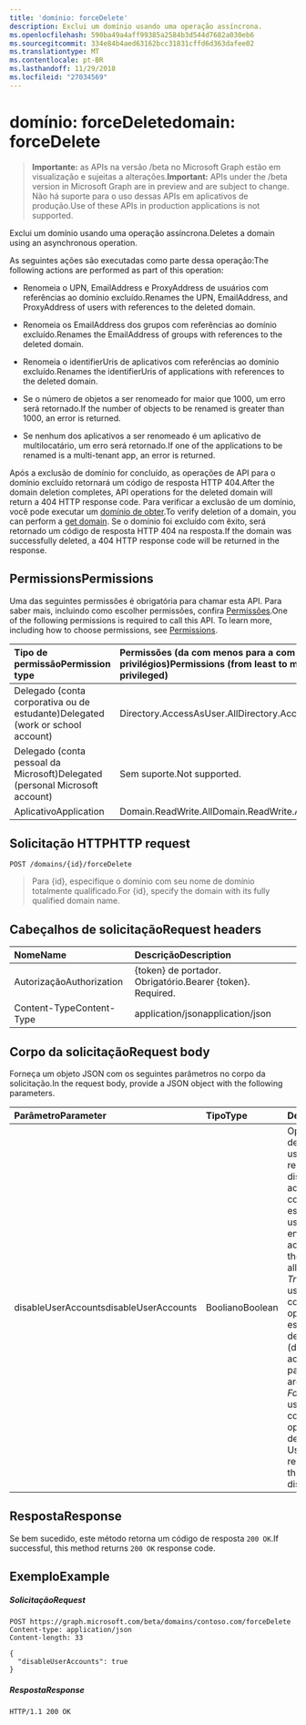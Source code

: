 ```yaml
---
title: 'domínio: forceDelete'
description: Exclui um domínio usando uma operação assíncrona.
ms.openlocfilehash: 590ba49a4aff99385a2584b3d544d7682a030eb6
ms.sourcegitcommit: 334e84b4aed63162bcc31831cffd6d363dafee02
ms.translationtype: MT
ms.contentlocale: pt-BR
ms.lasthandoff: 11/29/2018
ms.locfileid: "27034569"
---
```

# <a name="domain-forcedelete"></a><span data-ttu-id="fc8e7-103">domínio: forceDelete</span><span class="sxs-lookup"><span data-stu-id="fc8e7-103">domain: forceDelete</span></span>

> <span data-ttu-id="fc8e7-104">**Importante:** as APIs na versão /beta no Microsoft Graph estão em visualização e sujeitas a alterações.</span><span class="sxs-lookup"><span data-stu-id="fc8e7-104">**Important:** APIs under the /beta version in Microsoft Graph are in preview and are subject to change.</span></span> <span data-ttu-id="fc8e7-105">Não há suporte para o uso dessas APIs em aplicativos de produção.</span><span class="sxs-lookup"><span data-stu-id="fc8e7-105">Use of these APIs in production applications is not supported.</span></span>

<span data-ttu-id="fc8e7-106">Exclui um domínio usando uma operação assíncrona.</span><span class="sxs-lookup"><span data-stu-id="fc8e7-106">Deletes a domain using an asynchronous operation.</span></span>

<span data-ttu-id="fc8e7-107">As seguintes ações são executadas como parte dessa operação:</span><span class="sxs-lookup"><span data-stu-id="fc8e7-107">The following actions are performed as part of this operation:</span></span>

* <span data-ttu-id="fc8e7-108">Renomeia o UPN, EmailAddress e ProxyAddress de usuários com referências ao domínio excluído.</span><span class="sxs-lookup"><span data-stu-id="fc8e7-108">Renames the UPN, EmailAddress, and ProxyAddress of users with references to the deleted domain.</span></span>

* <span data-ttu-id="fc8e7-109">Renomeia os EmailAddress dos grupos com referências ao domínio excluído.</span><span class="sxs-lookup"><span data-stu-id="fc8e7-109">Renames the EmailAddress of groups with references to the deleted domain.</span></span>

* <span data-ttu-id="fc8e7-110">Renomeia o identifierUris de aplicativos com referências ao domínio excluído.</span><span class="sxs-lookup"><span data-stu-id="fc8e7-110">Renames the identifierUris of applications with references to the deleted domain.</span></span>

* <span data-ttu-id="fc8e7-111">Se o número de objetos a ser renomeado for maior que 1000, um erro será retornado.</span><span class="sxs-lookup"><span data-stu-id="fc8e7-111">If the number of objects to be renamed is greater than 1000, an error is returned.</span></span>

* <span data-ttu-id="fc8e7-112">Se nenhum dos aplicativos a ser renomeado é um aplicativo de multilocatário, um erro será retornado.</span><span class="sxs-lookup"><span data-stu-id="fc8e7-112">If one of the applications to be renamed is a multi-tenant app, an error is returned.</span></span>

<span data-ttu-id="fc8e7-113">Após a exclusão de domínio for concluído, as operações de API para o domínio excluído retornará um código de resposta HTTP 404.</span><span class="sxs-lookup"><span data-stu-id="fc8e7-113">After the domain deletion completes, API operations for the deleted domain will return a 404 HTTP response code.</span></span> <span data-ttu-id="fc8e7-114">Para verificar a exclusão de um domínio, você pode executar um [domínio de obter](domain-get.md).</span><span class="sxs-lookup"><span data-stu-id="fc8e7-114">To verify deletion of a domain, you can perform a [get domain](domain-get.md).</span></span> <span data-ttu-id="fc8e7-115">Se o domínio foi excluído com êxito, será retornado um código de resposta HTTP 404 na resposta.</span><span class="sxs-lookup"><span data-stu-id="fc8e7-115">If the domain was successfully deleted, a 404 HTTP response code will be returned in the response.</span></span>

## <a name="permissions"></a><span data-ttu-id="fc8e7-116">Permissions</span><span class="sxs-lookup"><span data-stu-id="fc8e7-116">Permissions</span></span>

<span data-ttu-id="fc8e7-p103">Uma das seguintes permissões é obrigatória para chamar esta API. Para saber mais, incluindo como escolher permissões, confira [Permissões](/graph/permissions-reference).</span><span class="sxs-lookup"><span data-stu-id="fc8e7-p103">One of the following permissions is required to call this API. To learn more, including how to choose permissions, see [Permissions](/graph/permissions-reference).</span></span>


|<span data-ttu-id="fc8e7-119">Tipo de permissão</span><span class="sxs-lookup"><span data-stu-id="fc8e7-119">Permission type</span></span>      | <span data-ttu-id="fc8e7-120">Permissões (da com menos para a com mais privilégios)</span><span class="sxs-lookup"><span data-stu-id="fc8e7-120">Permissions (from least to most privileged)</span></span>              |
|:--------------------|:---------------------------------------------------------|
|<span data-ttu-id="fc8e7-121">Delegado (conta corporativa ou de estudante)</span><span class="sxs-lookup"><span data-stu-id="fc8e7-121">Delegated (work or school account)</span></span> | <span data-ttu-id="fc8e7-122">Directory.AccessAsUser.All</span><span class="sxs-lookup"><span data-stu-id="fc8e7-122">Directory.AccessAsUser.All</span></span>    |
|<span data-ttu-id="fc8e7-123">Delegado (conta pessoal da Microsoft)</span><span class="sxs-lookup"><span data-stu-id="fc8e7-123">Delegated (personal Microsoft account)</span></span> | <span data-ttu-id="fc8e7-124">Sem suporte.</span><span class="sxs-lookup"><span data-stu-id="fc8e7-124">Not supported.</span></span>    |
|<span data-ttu-id="fc8e7-125">Aplicativo</span><span class="sxs-lookup"><span data-stu-id="fc8e7-125">Application</span></span> | <span data-ttu-id="fc8e7-126">Domain.ReadWrite.All</span><span class="sxs-lookup"><span data-stu-id="fc8e7-126">Domain.ReadWrite.All</span></span> |

## <a name="http-request"></a><span data-ttu-id="fc8e7-127">Solicitação HTTP</span><span class="sxs-lookup"><span data-stu-id="fc8e7-127">HTTP request</span></span>

<!-- { "blockType": "ignored" } -->
```http
POST /domains/{id}/forceDelete
```

> <span data-ttu-id="fc8e7-128">Para {id}, especifique o domínio com seu nome de domínio totalmente qualificado.</span><span class="sxs-lookup"><span data-stu-id="fc8e7-128">For {id}, specify the domain with its fully qualified domain name.</span></span>

## <a name="request-headers"></a><span data-ttu-id="fc8e7-129">Cabeçalhos de solicitação</span><span class="sxs-lookup"><span data-stu-id="fc8e7-129">Request headers</span></span>

| <span data-ttu-id="fc8e7-130">Nome</span><span class="sxs-lookup"><span data-stu-id="fc8e7-130">Name</span></span>       | <span data-ttu-id="fc8e7-131">Descrição</span><span class="sxs-lookup"><span data-stu-id="fc8e7-131">Description</span></span>|
|:---------------|:----------|
| <span data-ttu-id="fc8e7-132">Autorização</span><span class="sxs-lookup"><span data-stu-id="fc8e7-132">Authorization</span></span>  | <span data-ttu-id="fc8e7-p104">{token} de portador. Obrigatório.</span><span class="sxs-lookup"><span data-stu-id="fc8e7-p104">Bearer {token}. Required.</span></span>|
| <span data-ttu-id="fc8e7-135">Content-Type</span><span class="sxs-lookup"><span data-stu-id="fc8e7-135">Content-Type</span></span>  | <span data-ttu-id="fc8e7-136">application/json</span><span class="sxs-lookup"><span data-stu-id="fc8e7-136">application/json</span></span> |

## <a name="request-body"></a><span data-ttu-id="fc8e7-137">Corpo da solicitação</span><span class="sxs-lookup"><span data-stu-id="fc8e7-137">Request body</span></span>

<span data-ttu-id="fc8e7-138">Forneça um objeto JSON com os seguintes parâmetros no corpo da solicitação.</span><span class="sxs-lookup"><span data-stu-id="fc8e7-138">In the request body, provide a JSON object with the following parameters.</span></span>

| <span data-ttu-id="fc8e7-139">Parâmetro</span><span class="sxs-lookup"><span data-stu-id="fc8e7-139">Parameter</span></span>    | <span data-ttu-id="fc8e7-140">Tipo</span><span class="sxs-lookup"><span data-stu-id="fc8e7-140">Type</span></span>   |<span data-ttu-id="fc8e7-141">Descrição</span><span class="sxs-lookup"><span data-stu-id="fc8e7-141">Description</span></span>|
|:---------------|:--------|:----------|
|<span data-ttu-id="fc8e7-142">disableUserAccounts</span><span class="sxs-lookup"><span data-stu-id="fc8e7-142">disableUserAccounts</span></span>|<span data-ttu-id="fc8e7-143">Booliano</span><span class="sxs-lookup"><span data-stu-id="fc8e7-143">Boolean</span></span>| <span data-ttu-id="fc8e7-144">Opção para desabilitar contas de usuário renomeado.</span><span class="sxs-lookup"><span data-stu-id="fc8e7-144">Option to disable renamed user accounts.</span></span> <span data-ttu-id="fc8e7-145">Se uma conta de usuário estiver desabilitada, o usuário não poderão entrar.</span><span class="sxs-lookup"><span data-stu-id="fc8e7-145">If a user account is disabled, the user will not be allowed to sign in.</span></span><br><span data-ttu-id="fc8e7-146">*True* (padrão) - usuário renomeadas como parte desta operação de contas estão desabilitadas.</span><span class="sxs-lookup"><span data-stu-id="fc8e7-146">*True* (default) - User accounts renamed as part of this operation are disabled.</span></span><br><span data-ttu-id="fc8e7-147">*False* - contas de usuário renomeadas como parte desta operação não estejam desabilitados.</span><span class="sxs-lookup"><span data-stu-id="fc8e7-147">*False* - User accounts renamed as part of this operation are not disabled.</span></span> |

## <a name="response"></a><span data-ttu-id="fc8e7-148">Resposta</span><span class="sxs-lookup"><span data-stu-id="fc8e7-148">Response</span></span>

<span data-ttu-id="fc8e7-149">Se bem sucedido, este método retorna um código de resposta `200 OK`.</span><span class="sxs-lookup"><span data-stu-id="fc8e7-149">If successful, this method returns `200 OK` response code.</span></span> 

## <a name="example"></a><span data-ttu-id="fc8e7-150">Exemplo</span><span class="sxs-lookup"><span data-stu-id="fc8e7-150">Example</span></span>
##### <a name="request"></a><span data-ttu-id="fc8e7-151">Solicitação</span><span class="sxs-lookup"><span data-stu-id="fc8e7-151">Request</span></span>
<!-- {
  "blockType": "request",
  "name": "domain_forcedelete"
}-->
```http
POST https://graph.microsoft.com/beta/domains/contoso.com/forceDelete
Content-type: application/json
Content-length: 33

{
  "disableUserAccounts": true
}
```

##### <a name="response"></a><span data-ttu-id="fc8e7-152">Resposta</span><span class="sxs-lookup"><span data-stu-id="fc8e7-152">Response</span></span>

<!-- {
  "blockType": "response",
  "truncated": true,
  "@odata.type": "microsoft.graph.None"
} -->

```http
HTTP/1.1 200 OK
```
<!-- uuid: 8fcb5dbc-d5aa-4681-8e31-b001d5168d79
2015-10-25 14:57:30 UTC -->
<!-- {
  "type": "#page.annotation",
  "description": "domain: forcedelete",
  "keywords": "",
  "section": "documentation",
  "tocPath": ""
}-->